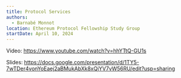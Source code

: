 ```yaml
---
title: Protocol Services
authors:
  - Barnabé Monnot
location: Ethereum Protocol Fellowship Study Group
startDate: April 10, 2024
---
```


Video: <https://www.youtube.com/watch?v=hhYTtQ-GU1s>

Slides: <https://docs.google.com/presentation/d/1TY5-7wTDer4vonYoEaej2aBMukAbXk8xQjYV7vW56RU/edit?usp=sharing>

